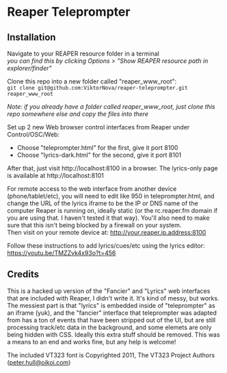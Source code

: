 # Reaper Teleprompter

## Installation
Navigate to your REAPER resource folder in a terminal  
_you can find this by clicking Options > "Show REAPER resource path in explorer/finder"_  

Clone this repo into a new folder called "reaper_www_root":  
`git clone git@github.com:ViktorNova/reaper-teleprompter.git reaper_www_root`

_Note: if you already have a folder called reaper_www_root, just clone this repo somewhere else and copy the files into there_

Set up 2 new Web browser control interfaces from Reaper under Control/OSC/Web:
 - Choose "teleprompter.html" for the first, give it port 8100
 - Choose "lyrics-dark.html" for the second, give it port 8101

After that, just visit http://localhost:8100 in a browser. The lyrics-only page is available at http://localhost:8101

For remote access to the web interface from another device (phone/tablet/etc), you will need to edit like 950 in teleprompter.html, and change the URL of the lyrics iframe to be the IP or DNS name of the computer Reaper is running on, ideally static (or the rc.reaper.fm domain if you are using that. I haven't tested it that way). You'll also need to make sure that this isn't being blocked by a firewall on your system.  
Then visit on your remote device at: http://your.reaper.ip.address:8100



Follow these instructions to add lyrics/cues/etc using the lyrics editor:
https://youtu.be/TMZZvk4x93o?t=456

## Credits
This is a hacked up version of the "Fancier" and "Lyrics" web interfaces that are included with Reaper, I didn't write it. It's kind of messy, but works. The messiest part is that "lyrics" is embedded inside of "teleprompter" as an iframe (yuk), and the "fancier" interface that teleprompter was adapted from has a ton of events that have been stripped out of the UI, but are still processing track/etc data in the background, and some elemets are only being hidden with CSS. Ideally this extra stuff should be removed. This was a means to an end and works fine, but any help is welcome!

The included VT323 font is Copyrighted 2011, The VT323 Project Authors (peter.hull@oikoi.com)
